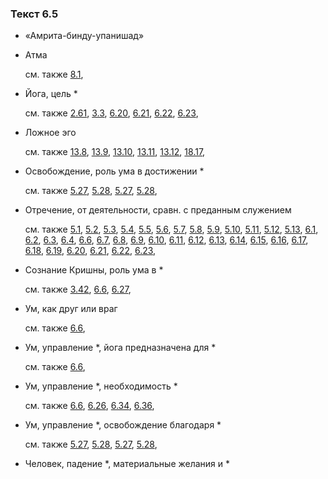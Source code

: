 ### Текст 6.5
	
- «Амрита-бинду-упанишад»

	
- Атма

	см. также  [8.1](../08/0801.md), 
	
- Йога, цель \*

	см. также  [2.61](../02/0261.md),  [3.3](../03/0303.md),  [6.20](../06/0620.md),  [6.21](../06/0621.md),  [6.22](../06/0622.md),  [6.23](../06/0623.md), 
	
- Ложное эго

	см. также  [13.8](../13/1308.md),  [13.9](../13/1309.md),  [13.10](../13/1310.md),  [13.11](../13/1311.md),  [13.12](../13/1312.md),  [18.17](../18/1817.md), 
	
- Освобождение, роль ума в достижении \*

	см. также  [5.27](../05/0527.md),  [5.28](../05/0528.md),  [5.27](../05/0527.md),  [5.28](../05/0528.md), 
	
- Отречение, от деятельности, сравн. с преданным служением

	см. также  [5.1](../05/0501.md),  [5.2](../05/0502.md),  [5.3](../05/0503.md),  [5.4](../05/0504.md),  [5.5](../05/0505.md),  [5.6](../05/0506.md),  [5.7](../05/0507.md),  [5.8](../05/0508.md),  [5.9](../05/0509.md),  [5.10](../05/0510.md),  [5.11](../05/0511.md),  [5.12](../05/0512.md),  [5.13](../05/0513.md),  [6.1](../06/0601.md),  [6.2](../06/0602.md),  [6.3](../06/0603.md),  [6.4](../06/0604.md),  [6.6](../06/0606.md),  [6.7](../06/0607.md),  [6.8](../06/0608.md),  [6.9](../06/0609.md),  [6.10](../06/0610.md),  [6.11](../06/0611.md),  [6.12](../06/0612.md),  [6.13](../06/0613.md),  [6.14](../06/0614.md),  [6.15](../06/0615.md),  [6.16](../06/0616.md),  [6.17](../06/0617.md),  [6.18](../06/0618.md),  [6.19](../06/0619.md),  [6.20](../06/0620.md),  [6.21](../06/0621.md),  [6.22](../06/0622.md),  [6.23](../06/0623.md), 
	
- Сознание Кришны, роль ума в \*

	см. также  [3.42](../03/0342.md),  [6.6](../06/0606.md),  [6.27](../06/0627.md), 
	
- Ум, как друг или враг

	см. также  [6.6](../06/0606.md), 
	
- Ум, управление \*, йога предназначена для \*

	см. также  [6.6](../06/0606.md), 
	
- Ум, управление \*, необходимость \*

	см. также  [6.6](../06/0606.md),  [6.26](../06/0626.md),  [6.34](../06/0634.md),  [6.36](../06/0636.md), 
	
- Ум, управление \*, освобождение благодаря \*

	см. также  [5.27](../05/0527.md),  [5.28](../05/0528.md),  [5.27](../05/0527.md),  [5.28](../05/0528.md), 
	
- Человек, падение \*, материальные желания и \*

